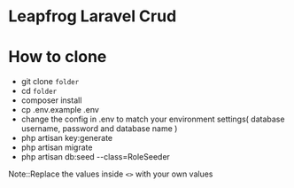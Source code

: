 # Leapfrog Laravel Crud #

# How to clone

* git clone `folder`
* cd `folder`
* composer install
* cp .env.example .env
* change the config in .env to match your environment settings( database username, password and database name )
* php artisan key:generate
* php artisan migrate
* php artisan db:seed --class=RoleSeeder

Note::Replace the values inside `<>` with your own values
